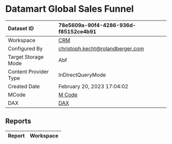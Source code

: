 



# Datamart Global Sales Funnel

|Dataset ID|78e5609a-90f4-4286-936d-f85152ce4b91|
| :--- | :--- |
|Workspace|[CRM](../Workspaces/CRM.md)|
|Configured By|christoph.kecht@rolandberger.com|
|Target Storage Mode|Abf|
|Content Provider Type|InDirectQueryMode|
|Created Date|February 20, 2023 17:04:02|
|MCode|[M Code](./Datamart-Global-Sales-Funnel/mcode.md)|
|DAX|[DAX](./Datamart-Global-Sales-Funnel/dax.md)|

## Reports

|Report|Workspace|
| :--- | :--- |
